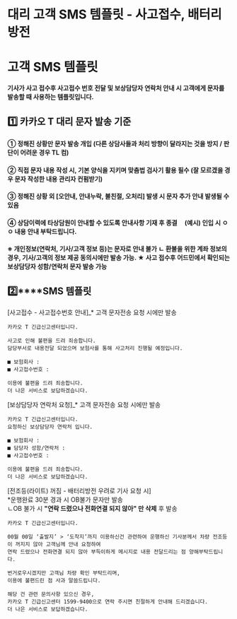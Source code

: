 # 대리 고객 SMS 템플릿 - 사고접수, 배터리 방전

**고객 SMS 템플릿**
==============

**기사가 사고 접수후 사고접수 번호 전달 및 보상담당자 연락처 안내 시 고객에게 문자를 발송할 때 사용하는 템플릿입니다.**

**1️⃣ 카카오 T 대리 문자 발송 기준**
-------------------------

#### **① 정해진 상황만 문자 발송 개입 (다른 상담사들과 처리 방향이 달라지는 것을 방지 / 판단이 어려운 경우 TL 컴)**

#### **② 직접 문자 내용 작성 시, 기본 양식을 지키며 맞춤법 검사기 활용 필수 (잘 모르겠을 경우 문자 작성한 내용 관리자 컨펌받기)**

#### **③ 정해진 상황 외 [오안내, 안내누락, 불친절, 오처리] 발생 시 문자 추가 안내 발생될 수 있음**

#### **④ 상담이력에 타상담원이 안내할 수 있도록 안내사항 기재 후 종결     (예시) 인입 시 ㅇㅇ 내용 안내 부탁드립니다.**

#### **※ 개인정보(연락처, 기사/고객 정보 등)는 문자로 안내 불가 ㄴ 환불을 위한 계좌 정보의 경우, 기사/고객의 정보 제공 동의시에만 발송 가능. ★ 사고 접수후 어드민에서 확인되는 보상담당자 성함/연락처 문자 발송 가능**

**2️⃣****SMS 템플릿**
------------------

[사고접수 - 사고접수번호 안내]\_\* 고객 문자전송 요청 시에만 발송

```
카카오 T 긴급신고센터입니다.  
  
사고로 인해 불편을 드려 죄송합니다.   
담당부서로 내용전달 되었으며 보험사를 통해 사고처리 진행될 예정입니다.  
  
■ 보험회사 :   
■ 사고접수번호 :  
  
이용에 불편을 드려 죄송합니다.   
더 나은 서비스로 보답하겠습니다.
```

[보상담당자 연락처 요청]\_\* 고객 문자전송 요청 시에만 발송

```
카카오 T 긴급신고센터입니다.  
요청하신 보상담당자 연락처 입니다.  
  
■ 보험회사 :   
■ 담당자 성함/연락처 :  
■ 사고접수번호 :  
  
이용에 불편을 드려 죄송합니다.   
더 나은 서비스로 보답하겠습니다.
```

[전조등(라이트) 꺼짐 - 배터리방전 우려로 기사 요청 시]  
\*운행완료 30분 경과 시 OB불가 문자만 발송   
ㄴOB 불가 시 **"연락 드렸으나 전화연결 되지 않아" 만 삭제** 후 발송

```
카카오 T 긴급신고센터입니다.  
  
00월 00일 ‘출발지’ > ‘도착지’까지 이용하신건 관련하여 운행하신 기사분께서 차량 전조등이 꺼지지 않아 고객님께 안내 요청하여   
연락 드렸으나 전화연결 되지 않아 부득이하게 메시지로 내용 전달드리는 점 양해부탁드립니다.  
  
번거로우시겠지만 고객님 차량 확인 부탁드리며,   
이용에 불편드린 점 사과 말씀드립니다.  
  
해당 건 관련 문의사항 있으신 경우,  
카카오 T 긴급신고센터 1599-9400으로 연락 주시면 친절하게 안내해 드리겠습니다.   
더 나은 서비스로 보답하겠습니다.
```